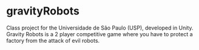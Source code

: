 # gravityRobots
Class project for the Universidade de São Paulo (USP), developed in Unity. Gravity Robots is a 2 player competitive game where you have to protect a factory from the attack of evil robots.
